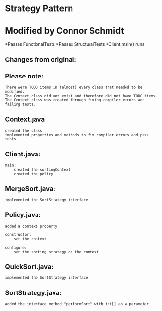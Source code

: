 # Strategy Pattern

Modified by Connor Schmidt
==========================

*Passes FunctionalTests
*Passes StructuralTests
*Client.main() runs


Changes from original:
----------------------

## Please note: 
	There were TODO items in (almost) every class that needed to be modified.
	The Context class did not exist and therefore did not have TODO items.
	The Context class was created through fixing compiler errors and failing tests.

## Context.java
	created the class
	implemented properties and methods to fix compiler errors and pass tests

## Client.java:
	main:
		created the sortingContext
		created the policy

## MergeSort.java:
	implemented the SortStrategy interface
	
## Policy.java:
	added a context property
	
	constructor:
		set the context
		
	configure:
		set the sorting strategy on the context
		
## QuickSort.java:
	implemented the SortStrategy interface
	
## SortStrategy.java:
	added the interface method "performSort" with int[] as a parameter
